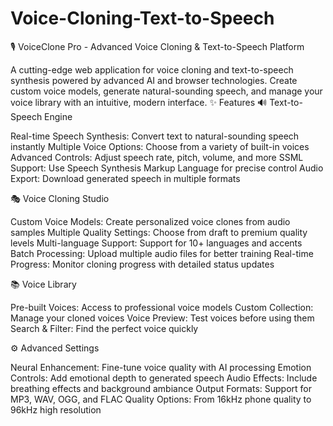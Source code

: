 # Voice-Cloning-Text-to-Speech
🎙️ VoiceClone Pro - Advanced Voice Cloning & Text-to-Speech Platform

A cutting-edge web application for voice cloning and text-to-speech synthesis powered by advanced AI and browser technologies. Create custom voice models, generate natural-sounding speech, and manage your voice library with an intuitive, modern interface.
✨ Features
🔊 Text-to-Speech Engine

Real-time Speech Synthesis: Convert text to natural-sounding speech instantly
Multiple Voice Options: Choose from a variety of built-in voices
Advanced Controls: Adjust speech rate, pitch, volume, and more
SSML Support: Use Speech Synthesis Markup Language for precise control
Audio Export: Download generated speech in multiple formats

🎭 Voice Cloning Studio

Custom Voice Models: Create personalized voice clones from audio samples
Multiple Quality Settings: Choose from draft to premium quality levels
Multi-language Support: Support for 10+ languages and accents
Batch Processing: Upload multiple audio files for better training
Real-time Progress: Monitor cloning progress with detailed status updates

📚 Voice Library

Pre-built Voices: Access to professional voice models
Custom Collection: Manage your cloned voices
Voice Preview: Test voices before using them
Search & Filter: Find the perfect voice quickly

⚙️ Advanced Settings

Neural Enhancement: Fine-tune voice quality with AI processing
Emotion Controls: Add emotional depth to generated speech
Audio Effects: Include breathing effects and background ambiance
Output Formats: Support for MP3, WAV, OGG, and FLAC
Quality Options: From 16kHz phone quality to 96kHz high resolution
